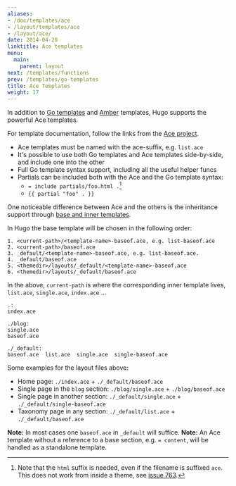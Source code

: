 ```yaml
---
aliases:
- /doc/templates/ace
- /layout/templates/ace
- /layout/ace/
date: 2014-04-20
linktitle: Ace templates
menu:
  main:
    parent: layout
next: /templates/functions
prev: /templates/go-templates
title: Ace Templates
weight: 17
---
```


In addition to [Go templates](/templates/go-templates) and [Amber](/templates/amber) templates, Hugo supports the powerful Ace templates.

For template documentation, follow the links from the [Ace project](https://github.com/yosssi/ace).

* Ace templates must be named with the ace-suffix, e.g. `list.ace`
* It's possible to use both Go templates and Ace templates side-by-side, and include one into the other
* Full Go template syntax support, including all the useful helper funcs
* Partials can be included both with the Ace and the Go template syntax:
	* `= include partials/foo.html .`[^ace-theme]
	* `{{ partial "foo" . }}`


One noticeable difference between Ace and the others is the inheritance support through [base and inner templates](https://github.com/yosssi/ace/tree/master/examples/base_inner_template).

In Hugo the base template will be chosen in the following order:

```
1. <current-path>/<template-name>-baseof.ace, e.g. list-baseof.ace
2. <current-path>/baseof.ace
3. _default/<template-name>-baseof.ace, e.g. list-baseof.ace.
4. _default/baseof.ace
5. <themedir>/layouts/_default/<template-name>-baseof.ace
6. <themedir>/layouts/_default/baseof.ace
```

In the above, `current-path` is where the corresponding inner template lives, `list.ace`, `single.ace`, `index.ace` ...

```
.:
index.ace

./blog:
single.ace
baseof.ace

./_default:
baseof.ace  list.ace  single.ace  single-baseof.ace
```

Some examples for the layout files above:

* Home page: `./index.ace` +  `./_default/baseof.ace`
* Single page in the `blog` section: `./blog/single.ace` +  `./blog/baseof.ace`
* Single page in another section: `./_default/single.ace` +  `./_default/single-baseof.ace`
* Taxonomy page in any section: `./_default/list.ace` +  `./_default/baseof.ace`

**Note:** In most cases one `baseof.ace` in `_default` will suffice.
**Note:** An Ace template without a reference to a base section, e.g. `= content`, will be handled as a standalone template.


[^ace-theme]: Note that the `html` suffix is needed, even if the filename is suffixed `ace`. This does not work from inside a theme, see [issue 763](https://github.com/spf13/hugo/issues/763).

